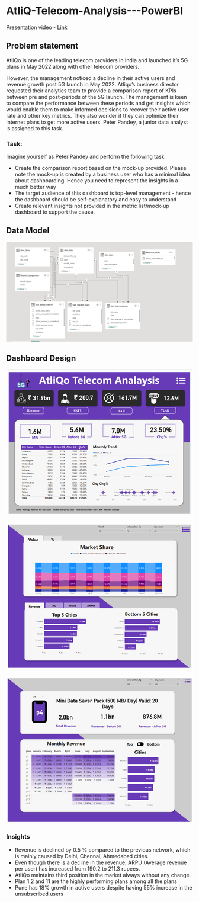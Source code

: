 # AtliQ-Telecom-Analysis---PowerBI

Presentation video - [Link](https://www.linkedin.com/feed/update/urn:li:activity:7342822124262252544/)

## Problem statement

AtliQo is one of the leading telecom providers in India and launched it’s 5G plans in May 2022 along with other telecom providers.

However, the management noticed a decline in their active users and revenue growth post 5G launch in May 2022. Atliqo’s business director requested their analytics team to provide a comparison report of KPIs between pre and post-periods of the 5G launch. The management is keen to compare the performance between these periods and get insights which would enable them to make informed decisions to recover their active user rate and other key metrics. They also wonder if they can optimize their internet plans to get more active users.  Peter Pandey, a junior data analyst is assigned to this task.

### Task:  

Imagine yourself as Peter Pandey and perform the following task

- Create the comparison report based on the mock-up provided. Please note the mock-up  is created by a business user who has a minimal idea about dashboarding. Hence you need to represent the insights in a much better way
- The target audience of this dashboard is top-level management - hence the dashboard should be self-explanatory and easy to understand
- Create relevant insights not provided in the metric list/mock-up dashboard to support the cause.

## Data Model

<img src ='https://github.com/muslimshah6177/AtliQ-Telecom-Analysis---PowerBI/blob/main/resources/data_model.png'>

## Dashboard Design
![main_page](https://github.com/muslimshah6177/AtliQ-Telecom-Analysis---PowerBI/blob/main/resources/1.png)

![market_page](https://github.com/muslimshah6177/AtliQ-Telecom-Analysis---PowerBI/blob/main/resources/2.png)

![plans_page](https://github.com/muslimshah6177/AtliQ-Telecom-Analysis---PowerBI/blob/main/resources/3.png)

### Insights

- Revenue is declined by 0.5 % compared to the previous network, which is mainly caused by Delhi, Chennai, Ahmedabad cities.
- Even though there is a decline in the revenue, ARPU (Average revenue per user) has increased from 190.2 to 211.3 rupees.
- AtliQo maintains third position in the market always without any change.
- Plan 1,2 and 11 are the highly performing plans among all the plans
- Pune has 18% growth in active users despite having 55% increase in the unsubscribed users

